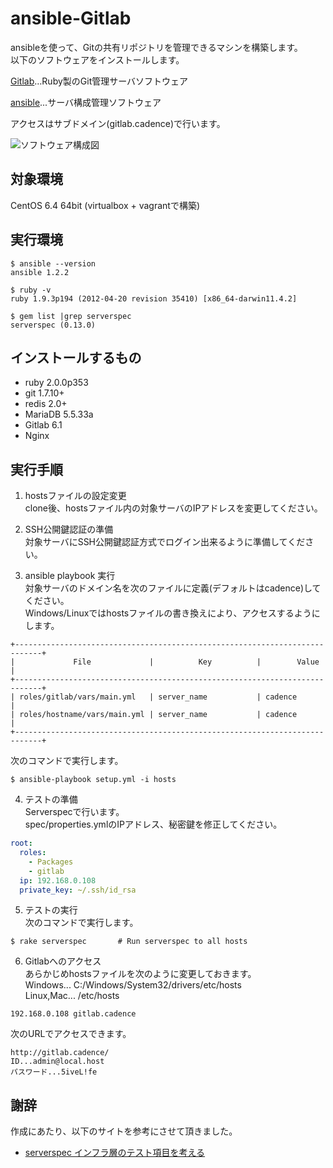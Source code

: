 ansible-Gitlab
=====================

ansibleを使って、Gitの共有リポジトリを管理できるマシンを構築します。  
以下のソフトウェアをインストールします。  

[Gitlab](http://gitlab.org/)…Ruby製のGit管理サーバソフトウェア  

[ansible](http://www.ansibleworks.com/)...サーバ構成管理ソフトウェア  

アクセスはサブドメイン(gitlab.cadence)で行います。

![ソフトウェア構成図](https://raw.github.com/volanja/ansible-Gitlab/master/img/ansible-Gitlab.png)

対象環境
-----
CentOS 6.4 64bit   (virtualbox + vagrantで構築)

実行環境
-----
	$ ansible --version  
	ansible 1.2.2

	$ ruby -v  
	ruby 1.9.3p194 (2012-04-20 revision 35410) [x86_64-darwin11.4.2]

	$ gem list |grep serverspec  
	serverspec (0.13.0)

インストールするもの
------
+ ruby 2.0.0p353
+ git 1.7.10+
+ redis 2.0+
+ MariaDB 5.5.33a
+ Gitlab 6.1
+ Nginx

実行手順
----
1. hostsファイルの設定変更  
clone後、hostsファイル内の対象サーバのIPアドレスを変更してください。

2. SSH公開鍵認証の準備  
対象サーバにSSH公開鍵認証方式でログイン出来るように準備してください。

3. ansible playbook 実行  
対象サーバのドメイン名を次のファイルに定義(デフォルトはcadence)してください。  
Windows/Linuxではhostsファイルの書き換えにより、アクセスするようにします。
```
+----------------------------------------------------------------------------+
|             File             |          Key          |        Value        |
+----------------------------------------------------------------------------+
| roles/gitlab/vars/main.yml   | server_name           | cadence             |
| roles/hostname/vars/main.yml | server_name           | cadence             |
+----------------------------------------------------------------------------+
```
次のコマンドで実行します。  
```
$ ansible-playbook setup.yml -i hosts  
```

4. テストの準備  
Serverspecで行います。  
spec/properties.ymlのIPアドレス、秘密鍵を修正してください。
```spec/spec.yml
root:
  roles:
    - Packages
    - gitlab
  ip: 192.168.0.108
  private_key: ~/.ssh/id_rsa
```

5. テストの実行  
次のコマンドで実行します。  
```
$ rake serverspec       # Run serverspec to all hosts
```

6. Gitlabへのアクセス  
あらかじめhostsファイルを次のように変更しておきます。  
Windows... C:/Windows/System32/drivers/etc/hosts  
Linux,Mac... /etc/hosts
```
192.168.0.108 gitlab.cadence
```
次のURLでアクセスできます。  
```
http://gitlab.cadence/  
ID...admin@local.host  
パスワード...5iveL!fe
```

謝辞
-----
作成にあたり、以下のサイトを参考にさせて頂きました。
+ [serverspec インフラ層のテスト項目を考える](https://hiroakis.com/blog/2013/12/24/serverspec-%E3%82%A4%E3%83%B3%E3%83%95%E3%83%A9%E5%B1%A4%E3%81%AE%E3%83%86%E3%82%B9%E3%83%88%E9%A0%85%E7%9B%AE%E3%82%92%E8%80%83%E3%81%88%E3%82%8B/)
